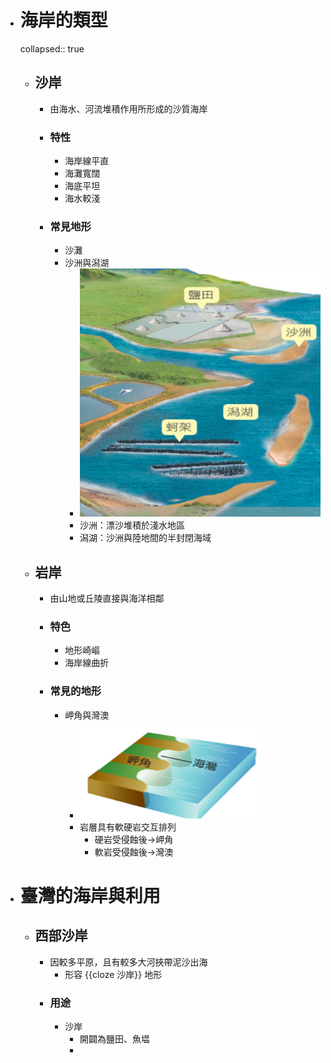 - # 海岸的類型
  collapsed:: true
	- ## 沙岸
		- 由海水、河流堆積作用所形成的沙質海岸
		- ### 特性
			- 海岸線平直
			- 海灘寬闊
			- 海底平坦
			- 海水較淺
		- ### 常見地形
			- 沙灘
			- 沙洲與潟湖
				- ![image.png](../assets/image_1657010166119_0.png)
				- 沙洲：漂沙堆積於淺水地區
				- 潟湖：沙洲與陸地間的半封閉海域
	- ## 岩岸
		- 由山地或丘陵直接與海洋相鄰
		- ### 特色
			- 地形崎嶇
			- 海岸線曲折
		- ### 常見的地形
			- 岬角與灣澳
				- ![image.png](../assets/image_1657010418966_0.png)
				- 岩層具有軟硬岩交互排列
					- 硬岩受侵蝕後->岬角
					- 軟岩受侵蝕後->灣澳
- # 臺灣的海岸與利用
	- ## 西部沙岸
		- 因較多平原，且有較多大河挾帶泥沙出海
			- 形容 {{cloze 沙岸}} 地形
		- ### 用途
			- 沙岸
				- 開闢為鹽田、魚塭
				-